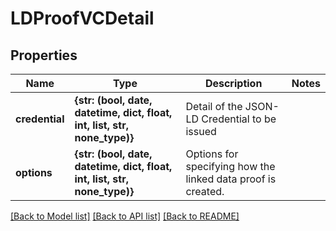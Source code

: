 # LDProofVCDetail


## Properties
Name | Type | Description | Notes
------------ | ------------- | ------------- | -------------
**credential** | **{str: (bool, date, datetime, dict, float, int, list, str, none_type)}** | Detail of the JSON-LD Credential to be issued | 
**options** | **{str: (bool, date, datetime, dict, float, int, list, str, none_type)}** | Options for specifying how the linked data proof is created. | 

[[Back to Model list]](../README.md#documentation-for-models) [[Back to API list]](../README.md#documentation-for-api-endpoints) [[Back to README]](../README.md)


